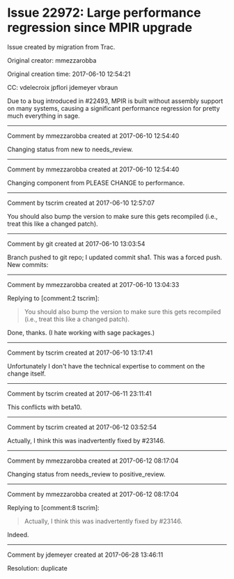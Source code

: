 # Issue 22972: Large performance regression since MPIR upgrade

Issue created by migration from Trac.

Original creator: mmezzarobba

Original creation time: 2017-06-10 12:54:21

CC:  vdelecroix jpflori jdemeyer vbraun

Due to a bug introduced in #22493, MPIR is built without assembly support on many systems, causing a significant performance regression for pretty much everything in sage.


---

Comment by mmezzarobba created at 2017-06-10 12:54:40

Changing status from new to needs_review.


---

Comment by mmezzarobba created at 2017-06-10 12:54:40

Changing component from PLEASE CHANGE to performance.


---

Comment by tscrim created at 2017-06-10 12:57:07

You should also bump the version to make sure this gets recompiled (i.e., treat this like a changed patch).


---

Comment by git created at 2017-06-10 13:03:54

Branch pushed to git repo; I updated commit sha1. This was a forced push. New commits:


---

Comment by mmezzarobba created at 2017-06-10 13:04:33

Replying to [comment:2 tscrim]:
> You should also bump the version to make sure this gets recompiled (i.e., treat this like a changed patch).

Done, thanks. (I hate working with sage packages.)


---

Comment by tscrim created at 2017-06-10 13:17:41

Unfortunately I don't have the technical expertise to comment on the change itself.


---

Comment by tscrim created at 2017-06-11 23:11:41

This conflicts with beta10.


---

Comment by tscrim created at 2017-06-12 03:52:54

Actually, I think this was inadvertently fixed by #23146.


---

Comment by mmezzarobba created at 2017-06-12 08:17:04

Changing status from needs_review to positive_review.


---

Comment by mmezzarobba created at 2017-06-12 08:17:04

Replying to [comment:8 tscrim]:
> Actually, I think this was inadvertently fixed by #23146.

Indeed.


---

Comment by jdemeyer created at 2017-06-28 13:46:11

Resolution: duplicate
